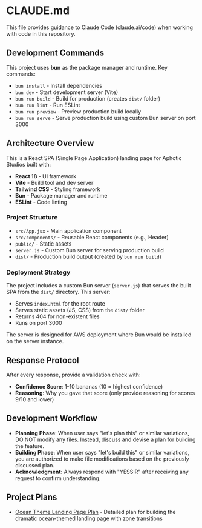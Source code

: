 # CLAUDE.md

This file provides guidance to Claude Code (claude.ai/code) when working with code in this repository.

## Development Commands

This project uses **bun** as the package manager and runtime. Key commands:

- `bun install` - Install dependencies
- `bun dev` - Start development server (Vite)
- `bun run build` - Build for production (creates `dist/` folder)
- `bun run lint` - Run ESLint
- `bun run preview` - Preview production build locally
- `bun run serve` - Serve production build using custom Bun server on port 3000

## Architecture Overview

This is a React SPA (Single Page Application) landing page for Aphotic Studios built with:

- **React 18** - UI framework
- **Vite** - Build tool and dev server
- **Tailwind CSS** - Styling framework
- **Bun** - Package manager and runtime
- **ESLint** - Code linting

### Project Structure

- `src/App.jsx` - Main application component
- `src/components/` - Reusable React components (e.g., Header)
- `public/` - Static assets
- `server.js` - Custom Bun server for serving production build
- `dist/` - Production build output (created by `bun run build`)

### Deployment Strategy

The project includes a custom Bun server (`server.js`) that serves the built SPA from the `dist/` directory. This server:
- Serves `index.html` for the root route
- Serves static assets (JS, CSS) from the `dist/` folder  
- Returns 404 for non-existent files
- Runs on port 3000

The server is designed for AWS deployment where Bun would be installed on the server instance.

## Response Protocol

After every response, provide a validation check with:
- **Confidence Score**: 1-10 bananas (10 = highest confidence)
- **Reasoning**: Why you gave that score (only provide reasoning for scores 9/10 and lower)

## Development Workflow

- **Planning Phase**: When user says "let's plan this" or similar variations, DO NOT modify any files. Instead, discuss and devise a plan for building the feature.
- **Building Phase**: When user says "let's build this" or similar variations, you are authorized to make file modifications based on the previously discussed plan.
- **Acknowledgment**: Always respond with "YESSIR" after receiving any request to confirm understanding.

## Project Plans

- [Ocean Theme Landing Page Plan](./memory-bank/ocean-theme-plan.md) - Detailed plan for building the dramatic ocean-themed landing page with zone transitions